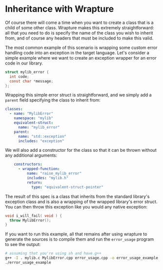 # Inheritance with Wrapture

Of course there will come a time when you want to create a class that is a
child of some other class. Wrapture makes this extremely straightforward: all
that you need to do is specify the name of the class you wish to inherit from,
and of course any headers that must be included to make this valid.

The most common example of this scenario is wrapping some custom error handling
code into an exception in the target language. Let's consider a simple example
where we want to create an exception wrapper for an error code in our library.

```c
struct mylib_error {
  int code;
  const char *message;
};
```

Wrapping this simple error struct is straightforward, and we simply add a
`parent` field specifying the class to inherit from:

```yaml
classes:
  - name: "MylibError"
    namespace: "mylib"
    equivalent-struct:
      name: "mylib_error"
    parent:
      name: "std::exception"
      includes: "exception"
```

We will also add a constructor for the class so that it can be thrown without
any additional arguments:

```yaml
    constructors:
      - wrapped-function:
          name: "raise_mylib_error"
          includes: "mylib.h"
          return:
            type: "equivalent-struct-pointer"
```

The result of this spec is a class that inherits from the standard library's
exception class and is also a wrapping of the wrapped library's error struct.
You can then throw this exception like you would any native exception:

```cpp
void i_will_fail( void ) {
  throw MylibError();
}
```

If you want to run this example, all that remains after using wrapture to
generate the sources is to compile them and run the `error_usage` program to see
the output:

```sh
# assuming that you're using sh and have g++
g++ -I . mylib.c MylibError.cpp error_usage.cpp -o error_usage_example
./error_usage_example
```
